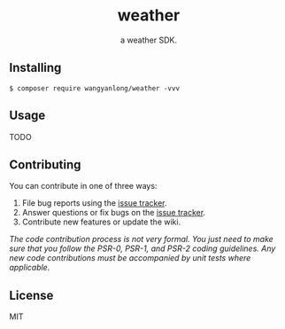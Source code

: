 <h1 align="center"> weather </h1>

<p align="center"> a weather SDK.</p>


## Installing

```shell
$ composer require wangyanlong/weather -vvv
```

## Usage

TODO

## Contributing

You can contribute in one of three ways:

1. File bug reports using the [issue tracker](https://github.com/wangyanlong/weather/issues).
2. Answer questions or fix bugs on the [issue tracker](https://github.com/wangyanlong/weather/issues).
3. Contribute new features or update the wiki.

_The code contribution process is not very formal. You just need to make sure that you follow the PSR-0, PSR-1, and PSR-2 coding guidelines. Any new code contributions must be accompanied by unit tests where applicable._

## License

MIT